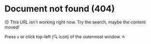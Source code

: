 # Document not found (404)

🙃 This URL isn't working right now.
Try the search, maybe the content moved!

Press `s` or click top-left (🔍 icon) of the outermost window. ↖️
